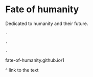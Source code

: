 # Fate of humanity
Dedicated to humanity and their future.

    .
    
    .
    
    .
    
fate-of-humanity.github.io/1

^ link to the text
